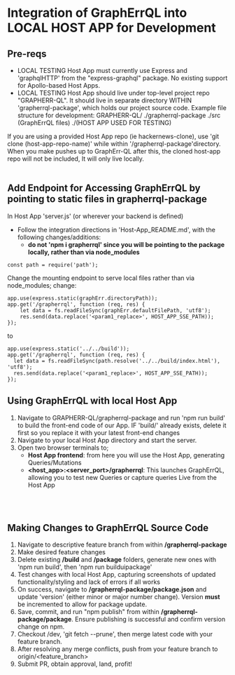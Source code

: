 # Integration of GraphErrQL into LOCAL HOST APP for Development

## Pre-reqs

- LOCAL TESTING Host App must currently use Express and 'graphqlHTTP' from the "express-graphql" package. No existing support for Apollo-based Host Apps.
- LOCAL TESTING Host App should live under top-level project repo "GRAPHERR-QL". It should live in separate directory WITHIN 'grapherrql-package', which holds our project source code. Example file structure for development:
  GRAPHERR-QL/
  ./grapherrql-package
  ./src (GraphErrQL files)
  ./(HOST APP USED FOR TESTING)

If you are using a provided Host App repo (ie hackernews-clone), use 'git clone (host-app-repo-name)' while within '/grapherrql-package'directory. When you make pushes up to GraphErr-QL after this, the cloned host-app repo will not be included, It will only live locally.
<br/>
<br/>

## Add Endpoint for Accessing GraphErrQL by pointing to static files in grapherrql-package

In Host App 'server.js' (or wherever your backend is defined)

- Follow the integration directions in 'Host-App_README.md', with the following changes/additions:
  - **do not 'npm i grapherrql' since you will be pointing to the package locally, rather than via node_modules**

```
const path = require('path');
```

Change the mounting endpoint to serve local files rather than via node_modules;
change:

```
app.use(express.static(graphErr.directoryPath));
app.get('/grapherrql', function (req, res) {
    let data = fs.readFileSync(graphErr.defaultFilePath, 'utf8');
    res.send(data.replace('<param1_replace>', HOST_APP_SSE_PATH));
});
```

to

```
app.use(express.static('../../build'));
app.get('/grapherrql', function (req, res) {
  let data = fs.readFileSync(path.resolve('../../build/index.html'), 'utf8');
  res.send(data.replace('<param1_replace>', HOST_APP_SSE_PATH));
});
```

## Using GraphErrQL with local Host App

1. Navigate to GRAPHERR-QL/grapherrql-package and run 'npm run build' to build the front-end code of our App. IF 'build/' already exists, delete it first so you replace it with your latest front-end changes
2. Navigate to your local Host App directory and start the server.
3. Open two browser terminals to;
   - **Host App frontend**: from here you will use the Host App, generating Queries/Mutations
   - **<host_app>:<server_port>/grapherrql**: This launches GraphErrQL, allowing you to test new Queries or capture queries Live from the Host App

<br />
<br />

## Making Changes to GraphErrQL Source Code

1. Navigate to descriptive feature branch from within **/grapherrql-package**
2. Make desired feature changes
3. Delete existing **/build** and **/package** folders, generate new ones with 'npm run build', then 'npm run builduipackage'
4. Test changes with local Host App, capturing screenshots of updated functionality/styling and lack of errors if all works
5. On success, navigate to **/grapherrql-package/package.json** and update 'version' (either minor or major number change). Version **must** be incremented to allow for package update.
6. Save, commit, and run "npm publish" from within **/grapherrql-package/package**. Ensure publishing is successful and confirm version change on npm.
7. Checkout /dev, 'git fetch --prune', then merge latest code with your feature branch.
8. After resolving any merge conflicts, push from your feature branch to origin/<feature_branch>
9. Submit PR, obtain approval, land, profit!
